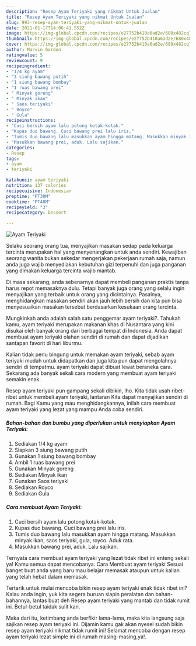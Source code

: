 ```yaml
---
description: "Resep Ayam Teriyaki yang nikmat Untuk Jualan"
title: "Resep Ayam Teriyaki yang nikmat Untuk Jualan"
slug: 993-resep-ayam-teriyaki-yang-nikmat-untuk-jualan
date: 2021-01-17T14:06:41.552Z
image: https://img-global.cpcdn.com/recipes/e27752b410a6ad2e/680x482cq70/ayam-teriyaki-foto-resep-utama.jpg
thumbnail: https://img-global.cpcdn.com/recipes/e27752b410a6ad2e/680x482cq70/ayam-teriyaki-foto-resep-utama.jpg
cover: https://img-global.cpcdn.com/recipes/e27752b410a6ad2e/680x482cq70/ayam-teriyaki-foto-resep-utama.jpg
author: Marvin Gordon
ratingvalue: 5
reviewcount: 9
recipeingredient:
- "1/4 kg ayam"
- "3 siung bawang putih"
- "1 siung bawang bombay"
- "1 ruas bawang prei"
- " Minyak goreng"
- " Minyak ikan"
- " Saos teriyaki"
- " Royco"
- " Gula"
recipeinstructions:
- "Cuci bersih ayam lalu potong kotak-kotak."
- "Kupas duo bawang. Cuci bawang prei lalu iris."
- "Tumis duo bawang lalu masukkan ayam hingga matang. Masukkan minyak ikan, saos teriyaki, gula, royco. Aduk rata."
- "Masukkan bawang prei, aduk. Lalu sajikan."
categories:
- Resep
tags:
- ayam
- teriyaki

katakunci: ayam teriyaki 
nutrition: 137 calories
recipecuisine: Indonesian
preptime: "PT30M"
cooktime: "PT48M"
recipeyield: "3"
recipecategory: Dessert

---
```



![Ayam Teriyaki](https://img-global.cpcdn.com/recipes/e27752b410a6ad2e/680x482cq70/ayam-teriyaki-foto-resep-utama.jpg)

Selaku seorang orang tua, menyajikan masakan sedap pada keluarga tercinta merupakan hal yang menyenangkan untuk anda sendiri. Kewajiban seorang  wanita bukan sekedar mengerjakan pekerjaan rumah saja, namun anda juga wajib menyediakan kebutuhan gizi terpenuhi dan juga panganan yang dimakan keluarga tercinta wajib mantab.

Di masa  sekarang, anda sebenarnya dapat membeli panganan praktis tanpa harus repot memasaknya dulu. Tetapi banyak juga orang yang selalu ingin menyajikan yang terbaik untuk orang yang dicintainya. Pasalnya, menghidangkan masakan sendiri akan jauh lebih bersih dan kita pun bisa menyesuaikan masakan tersebut berdasarkan kesukaan orang tercinta. 



Mungkinkah anda adalah salah satu penggemar ayam teriyaki?. Tahukah kamu, ayam teriyaki merupakan makanan khas di Nusantara yang kini disukai oleh banyak orang dari berbagai tempat di Indonesia. Anda dapat membuat ayam teriyaki olahan sendiri di rumah dan dapat dijadikan santapan favorit di hari liburmu.

Kalian tidak perlu bingung untuk memakan ayam teriyaki, sebab ayam teriyaki mudah untuk didapatkan dan juga kita pun dapat mengolahnya sendiri di tempatmu. ayam teriyaki dapat dibuat lewat beraneka cara. Sekarang ada banyak sekali cara modern yang membuat ayam teriyaki semakin enak.

Resep ayam teriyaki pun gampang sekali dibikin, lho. Kita tidak usah ribet-ribet untuk membeli ayam teriyaki, lantaran Kita dapat menyajikan sendiri di rumah. Bagi Kamu yang mau menghidangkannya, inilah cara membuat ayam teriyaki yang lezat yang mampu Anda coba sendiri.

<!--inarticleads1-->

##### Bahan-bahan dan bumbu yang diperlukan untuk menyiapkan Ayam Teriyaki:

1. Sediakan 1/4 kg ayam
1. Siapkan 3 siung bawang putih
1. Gunakan 1 siung bawang bombay
1. Ambil 1 ruas bawang prei
1. Gunakan  Minyak goreng
1. Sediakan  Minyak ikan
1. Gunakan  Saos teriyaki
1. Sediakan  Royco
1. Sediakan  Gula




<!--inarticleads2-->

##### Cara membuat Ayam Teriyaki:

1. Cuci bersih ayam lalu potong kotak-kotak.
1. Kupas duo bawang. Cuci bawang prei lalu iris.
1. Tumis duo bawang lalu masukkan ayam hingga matang. Masukkan minyak ikan, saos teriyaki, gula, royco. Aduk rata.
1. Masukkan bawang prei, aduk. Lalu sajikan.




Ternyata cara membuat ayam teriyaki yang lezat tidak ribet ini enteng sekali ya! Kamu semua dapat mencobanya. Cara Membuat ayam teriyaki Sesuai banget buat anda yang baru mau belajar memasak ataupun untuk kalian yang telah hebat dalam memasak.

Tertarik untuk mulai mencoba bikin resep ayam teriyaki enak tidak ribet ini? Kalau anda ingin, yuk kita segera buruan siapin peralatan dan bahan-bahannya, lantas buat deh Resep ayam teriyaki yang mantab dan tidak rumit ini. Betul-betul taidak sulit kan. 

Maka dari itu, ketimbang anda berfikir lama-lama, maka kita langsung saja sajikan resep ayam teriyaki ini. Dijamin kamu gak akan nyesel sudah bikin resep ayam teriyaki nikmat tidak rumit ini! Selamat mencoba dengan resep ayam teriyaki lezat simple ini di rumah masing-masing,ya!.

